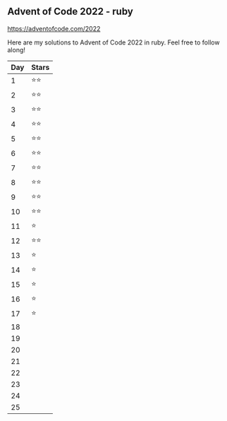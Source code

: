 ## Advent of Code 2022 - ruby

https://adventofcode.com/2022

Here are my solutions to Advent of Code 2022 in ruby.  Feel free to follow along!

Day | Stars
----|------
1 | ⭐️⭐️
2 | ⭐️⭐️
3 | ⭐️⭐️
4 | ⭐️⭐️
5 | ⭐️⭐️
6 | ⭐️⭐️
7 | ⭐️⭐️
8 | ⭐️⭐️
9 | ⭐️⭐️
10 | ⭐️⭐️
11 | ⭐️
12 | ⭐️⭐️
13 | ⭐️
14 | ⭐️
15 | ⭐️
16 | ⭐️
17 | ⭐️
18 |
19 |
20 |
21 |
22 |
23 |
24 |
25 |
